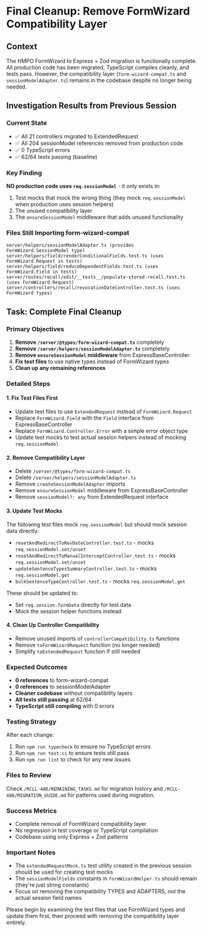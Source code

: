 # Final Cleanup: Remove FormWizard Compatibility Layer

## Context
The HMPO FormWizard to Express + Zod migration is functionally complete. All production code has been migrated, TypeScript compiles cleanly, and tests pass. However, the compatibility layer (`form-wizard-compat.ts` and `sessionModelAdapter.ts`) remains in the codebase despite no longer being needed.

## Investigation Results from Previous Session

### Current State
- ✅ All 21 controllers migrated to ExtendedRequest
- ✅ All 204 sessionModel references removed from production code
- ✅ 0 TypeScript errors
- ✅ 62/64 tests passing (baseline)

### Key Finding
**NO production code uses `req.sessionModel`** - it only exists in:
1. Test mocks that mock the wrong thing (they mock `req.sessionModel` when production uses session helpers)
2. The unused compatibility layer
3. The `ensureSessionModel` middleware that adds unused functionality

### Files Still Importing form-wizard-compat
```
server/helpers/sessionModelAdapter.ts (provides FormWizard.SessionModel type)
server/helpers/field/renderConditionalFields.test.ts (uses FormWizard.Request in tests)
server/helpers/field/reduceDependentFields.test.ts (uses FormWizard.Field in tests)
server/routes/recall/edit/__tests__/populate-stored-recall.test.ts (uses FormWizard.Request)
server/controllers/recall/revocationDateController.test.ts (uses FormWizard types)
```

## Task: Complete Final Cleanup

### Primary Objectives
1. **Remove `/server/@types/form-wizard-compat.ts`** completely
2. **Remove `/server/helpers/sessionModelAdapter.ts`** completely
3. **Remove `ensureSessionModel` middleware** from ExpressBaseController
4. **Fix test files** to use native types instead of FormWizard types
5. **Clean up any remaining references**

### Detailed Steps

#### 1. Fix Test Files First
- Update test files to use `ExtendedRequest` instead of `FormWizard.Request`
- Replace `FormWizard.Field` with the `Field` interface from ExpressBaseController
- Replace `FormWizard.Controller.Error` with a simple error object type
- Update test mocks to test actual session helpers instead of mocking `req.sessionModel`

#### 2. Remove Compatibility Layer
- Delete `/server/@types/form-wizard-compat.ts`
- Delete `/server/helpers/sessionModelAdapter.ts`
- Remove `createSessionModelAdapter` imports
- Remove `ensureSessionModel` middleware from ExpressBaseController
- Remove `sessionModel?: any` from ExtendedRequest interface

#### 3. Update Test Mocks
The following test files mock `req.sessionModel` but should mock session data directly:
- `resetAndRedirectToRevDateController.test.ts` - mocks `req.sessionModel.set/unset`
- `resetAndRedirectToManualInterceptController.test.ts` - mocks `req.sessionModel.set/unset`
- `updateSentenceTypesSummaryController.test.ts` - mocks `req.sessionModel.get`
- `bulkSentenceTypeController.test.ts` - mocks `req.sessionModel.get`

These should be updated to:
- Set `req.session.formData` directly for test data
- Mock the session helper functions instead

#### 4. Clean Up Controller Compatibility
- Remove unused imports of `controllerCompatibility.ts` functions
- Remove `toFormWizardRequest` function (no longer needed)
- Simplify `toExtendedRequest` function if still needed

### Expected Outcomes
- **0 references** to form-wizard-compat
- **0 references** to sessionModelAdapter
- **Cleaner codebase** without compatibility layers
- **All tests still passing** at 62/64
- **TypeScript still compiling** with 0 errors

### Testing Strategy
After each change:
1. Run `npm run typecheck` to ensure no TypeScript errors
2. Run `npm run test:ci` to ensure tests still pass
3. Run `npm run lint` to check for any new issues

### Files to Review
Check `/RCLL-486/REMAINING_TASKS.md` for migration history and `/RCLL-486/MIGRATION_GUIDE.md` for patterns used during migration.

### Success Metrics
- Complete removal of FormWizard compatibility layer
- No regression in test coverage or TypeScript compilation
- Codebase using only Express + Zod patterns

### Important Notes
- The `extendedRequestMock.ts` test utility created in the previous session should be used for creating test mocks
- The `sessionModelFields` constants in `formWizardHelper.ts` should remain (they're just string constants)
- Focus on removing the compatibility TYPES and ADAPTERS, not the actual session field names

Please begin by examining the test files that use FormWizard types and update them first, then proceed with removing the compatibility layer entirely.
